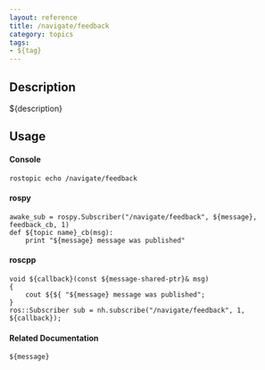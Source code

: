 ```yaml
---
layout: reference
title: /navigate/feedback
category: topics
tags: 
- ${tag}
---
```


## Description
${description}

## Usage
#### Console
```
rostopic echo /navigate/feedback
```

#### rospy
```
awake_sub = rospy.Subscriber("/navigate/feedback", ${message}, feedback_cb, 1)
def ${topic name}_cb(msg):
    print "${message} message was published"
```

#### roscpp
```
void ${callback}(const ${message-shared-ptr}& msg)
{
    cout ${${ "${message} message was published";
}
ros::Subscriber sub = nh.subscribe("/navigate/feedback", 1, ${callback});
```

#### Related Documentation
``${message}``